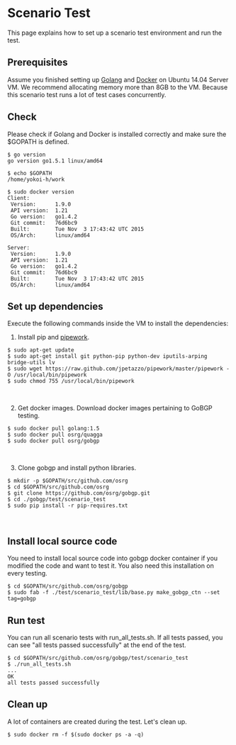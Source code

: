 Scenario Test
========================

This page explains how to set up a scenario test environment and run the test.

## Prerequisites

Assume you finished setting up [Golang](https://golang.org/doc/install) and [Docker](https://docs.docker.com/installation/ubuntulinux/) on Ubuntu 14.04 Server VM.
We recommend allocating memory more than 8GB to the VM.
Because this scenario test runs a lot of test cases concurrently.

## <a name="section0"> Check
Please check if Golang and Docker is installed correctly and
make sure the $GOPATH is defined.

```shell
$ go version
go version go1.5.1 linux/amd64

$ echo $GOPATH
/home/yokoi-h/work

$ sudo docker version
Client:
 Version:      1.9.0
 API version:  1.21
 Go version:   go1.4.2
 Git commit:   76d6bc9
 Built:        Tue Nov  3 17:43:42 UTC 2015
 OS/Arch:      linux/amd64

Server:
 Version:      1.9.0
 API version:  1.21
 Go version:   go1.4.2
 Git commit:   76d6bc9
 Built:        Tue Nov  3 17:43:42 UTC 2015
 OS/Arch:      linux/amd64

```

## <a name="section1"> Set up dependencies
Execute the following commands inside the VM to install the dependencies:

1. Install pip and [pipework](https://github.com/jpetazzo/pipework).
```shell
$ sudo apt-get update
$ sudo apt-get install git python-pip python-dev iputils-arping bridge-utils lv
$ sudo wget https://raw.github.com/jpetazzo/pipework/master/pipework -O /usr/local/bin/pipework
$ sudo chmod 755 /usr/local/bin/pipework
```
<br>

2. Get docker images.
Download docker images pertaining to GoBGP testing.

```shell
$ sudo docker pull golang:1.5
$ sudo docker pull osrg/quagga
$ sudo docker pull osrg/gobgp
```
<br>


3. Clone gobgp and install python libraries.
```shell
$ mkdir -p $GOPATH/src/github.com/osrg
$ cd $GOPATH/src/github.com/osrg
$ git clone https://github.com/osrg/gobgp.git
$ cd ./gobgp/test/scenario_test
$ sudo pip install -r pip-requires.txt
```
<br>


## <a name="section2"> Install local source code
You need to install local source code into gobgp docker container if you modified the code and want to test it.
You also need this installation on every testing.

```
$ cd $GOPATH/src/github.com/osrg/gobgp
$ sudo fab -f ./test/scenario_test/lib/base.py make_gobgp_ctn --set tag=gobgp
```


## <a name="section3"> Run test
You can run all scenario tests with run_all_tests.sh.
If all tests passed, you can see "all tests passed successfully" at the end of the test.

```shell
$ cd $GOPATH/src/github.com/osrg/gobgp/test/scenario_test
$ ./run_all_tests.sh
...
OK
all tests passed successfully
```


## <a name="section4"> Clean up
A lot of containers are created during the test.
Let's clean up.
```
$ sudo docker rm -f $(sudo docker ps -a -q)
```

